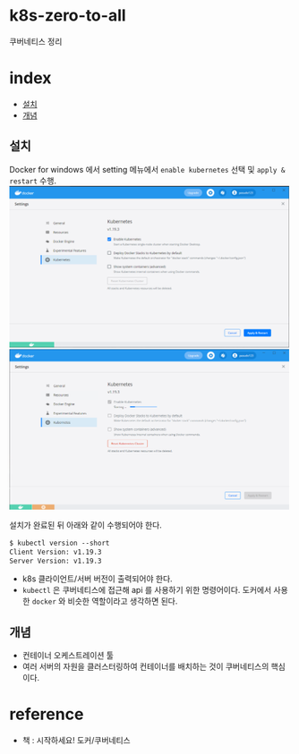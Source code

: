 # k8s-zero-to-all
쿠버네티스 정리

# index
* [설치](#install)
* [개념](#concept)

## <a id="install"></a>설치
Docker for windows 에서 setting 메뉴에서 `enable kubernetes` 선택 및 `apply & restart` 수행.
<img src="../Image/20210207_k8s01.png" width="500" />
<img src="../Image/20210207_k8s02.png" width="500" />

설치가 완료된 뒤 아래와 같이 수행되어야 한다.
```
$ kubectl version --short
Client Version: v1.19.3
Server Version: v1.19.3
```
* k8s 클라이언트/서버 버전이 출력되어야 한다.
* `kubectl` 은 쿠버네티스에 접근해 api 를 사용하기 위한 명령어이다. 도커에서 사용한 `docker` 와 비슷한 역할이라고 생각하면 된다.

## <a id="concept"></a>개념
* 컨테이너 오케스트레이션 툴
* 여러 서버의 자원을 클러스터링하여 컨테이너를 배치하는 것이 쿠버네티스의 핵심이다.



# reference
* 책 : 시작하세요! 도커/쿠버네티스
